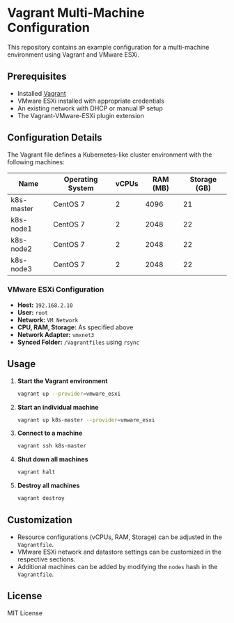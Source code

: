# Vagrant Multi-Machine Configuration

This repository contains an example configuration for a multi-machine environment using Vagrant and VMware ESXi.

## Prerequisites

- Installed [Vagrant](https://www.vagrantup.com/)
- VMware ESXi installed with appropriate credentials
- An existing network with DHCP or manual IP setup
- The Vagrant-VMware-ESXi plugin extension

## Configuration Details

The Vagrant file defines a Kubernetes-like cluster environment with the following machines:

| Name        | Operating System | vCPUs | RAM (MB) | Storage (GB) |
|------------|----------------|--------|---------|--------------|
| k8s-master | CentOS 7       | 2      | 4096    | 21           |
| k8s-node1  | CentOS 7       | 2      | 2048    | 22           |
| k8s-node2  | CentOS 7       | 2      | 2048    | 22           |
| k8s-node3  | CentOS 7       | 2      | 2048    | 22           |

### VMware ESXi Configuration

- **Host:** `192.168.2.10`
- **User:** `root`
- **Network:** `VM Network`
- **CPU, RAM, Storage:** As specified above
- **Network Adapter:** `vmxnet3`
- **Synced Folder:** `/Vagrantfiles` using `rsync`

## Usage

1. **Start the Vagrant environment**

   ```sh
   vagrant up --provider=vmware_esxi
   ```

2. **Start an individual machine**

   ```sh
   vagrant up k8s-master --provider=vmware_esxi
   ```

3. **Connect to a machine**

   ```sh
   vagrant ssh k8s-master
   ```

4. **Shut down all machines**

   ```sh
   vagrant halt
   ```

5. **Destroy all machines**

   ```sh
   vagrant destroy
   ```

## Customization

- Resource configurations (vCPUs, RAM, Storage) can be adjusted in the `Vagrantfile`.
- VMware ESXi network and datastore settings can be customized in the respective sections.
- Additional machines can be added by modifying the `nodes` hash in the `Vagrantfile`.

## License

MIT License
